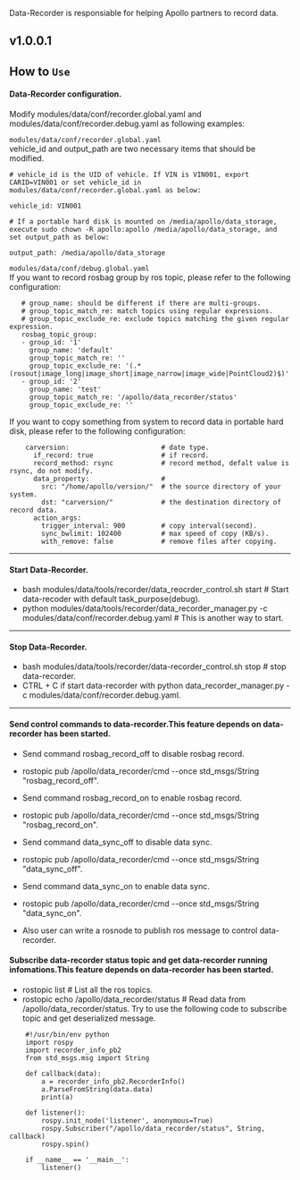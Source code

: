 Data-Recorder is responsiable for helping Apollo partners to record data.

## v1.0.0.1

## How to `Use`

#### Data-Recorder configuration.
Modify modules/data/conf/recorder.global.yaml and modules/data/conf/recorder.debug.yaml as following examples:

```modules/data/conf/recorder.global.yaml```</br>
vehicle_id and output_path are two necessary items that should be modified.
```
# vehicle_id is the UID of vehicle. If VIN is VIN001, export CARID=VIN001 or set vehicle_id in modules/data/conf/recorder.global.yaml as below:

vehicle_id: VIN001
```

```
# If a portable hard disk is mounted on /media/apollo/data_storage, execute sudo chown -R apollo:apollo /media/apollo/data_storage, and set output_path as below:

output_path: /media/apollo/data_storage
```

```modules/data/conf/debug.global.yaml```</br>
If you want to record rosbag group by ros topic, please refer to the following configuration:
``` 
   # group_name: should be different if there are multi-groups.
   # group_topic_match_re: match topics using regular expressions.
   # group_topic_exclude_re: exclude topics matching the given regular expression.
   rosbag_topic_group:
   - group_id: '1'
     group_name: 'default'
     group_topic_match_re: ''
     group_topic_exclude_re: '(.*(rosout|image_long|image_short|image_narrow|image_wide|PointCloud2)$)'
   - group_id: '2'
     group_name: 'test'
     group_topic_match_re: '/apollo/data_recorder/status'
     group_topic_exclude_re: ''

```

If you want to copy something from system to record data in portable hard disk, please refer to the following configuration:
```
    carversion:                       # date type.
      if_record: true                 # if record.
      record_method: rsync            # record method, defalt value is rsync, do not modify.
      data_property:                  #
        src: "/home/apollo/version/"  # the source directory of your system.
        dst: "carversion/"            # the destination directory of record data.
      action_args:
        trigger_interval: 900         # copy interval(second).
        sync_bwlimit: 102400          # max speed of copy (KB/s).
        with_remove: false            # remove files after copying.
```
---

#### Start Data-Recorder.
 * bash modules/data/tools/recorder/data_reocrder_control.sh start # Start data-recoder with default task_purpose(debug).
 * python modules/data/tools/recorder/data_recorder_manager.py -c modules/data/conf/recorder.debug.yaml # This is another way to start.
---

#### Stop Data-Recorder.
 * bash modules/data/tools/recorder/data-recorder_control.sh stop  # stop data-recorder.
 * CTRL + C if start data-recorder with python data_recorder_manager.py -c modules/data/conf/recorder.debug.yaml.

---
#### Send control commands to data-recorder.This feature depends on data-recorder has been started.
 * Send command rosbag_record_off to disable rosbag record.
 * rostopic pub /apollo/data_recorder/cmd --once std_msgs/String "rosbag_record_off".

 * Send command rosbag_record_on to enable rosbag record.
 * rostopic pub /apollo/data_recorder/cmd --once std_msgs/String "rosbag_record_on".

 * Send command data_sync_off to disable data sync.
 * rostopic pub /apollo/data_recorder/cmd --once std_msgs/String "data_sync_off".

 * Send command data_sync_on to enable data sync.
 * rostopic pub /apollo/data_recorder/cmd --once std_msgs/String "data_sync_on".
 * Also user can write a rosnode to publish ros message to control data-recorder.

#### Subscribe  data-recorder status topic and get data-recorder running infomations.This feature depends on data-recorder has been started.
 * rostopic list  # List all the ros topics.
 * rostopic echo  /apollo/data_recorder/status # Read data from /apollo/data_recorder/status.
Try to use the following code to subscribe topic and get deserialized message.
```
    #!/usr/bin/env python
    import rospy
    import recorder_info_pb2
    from std_msgs.msg import String

    def callback(data):
        a = recorder_info_pb2.RecorderInfo()
        a.ParseFromString(data.data)
        print(a)

    def listener():
        rospy.init_node('listener', anonymous=True)
        rospy.Subscriber("/apollo/data_recorder/status", String, callback)
        rospy.spin()

    if __name__ == '__main__':
        listener()
```
